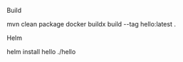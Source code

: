 Build 

mvn clean package
docker buildx build --tag hello:latest .

Helm

helm install hello ./hello